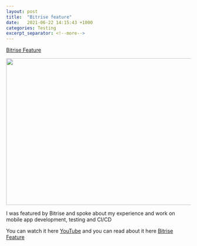 ```yaml
---
layout: post
title:  "Bitrise feature"
date:   2021-06-22 14:15:43 +1000
categories: Testing
excerpt_separator: <!--more-->
---
```


[Bitrise Feature](https://blog.bitrise.io/post/bitrise-open-source-and-the-api-bitrise-wall-mobile-app)

<img src="https://assets-global.website-files.com/6046919f8276b876330735e2/60d1aa9821db23c408af321a_723_G_CM%20Bitrise%20API%20Open%20Source.png" width="600" height="400">

I was featured by Bitrise and spoke about my experience and work on mobile app development, testing and CI/CD

You can watch it here [YouTube](https://www.youtube.com/watch?v=Ca2PSPK1hXs&ab_channel=Bitrise) and you can read about it here 
[Bitrise Feature](https://blog.bitrise.io/post/bitrise-open-source-and-the-api-bitrise-wall-mobile-app)

<!--more-->